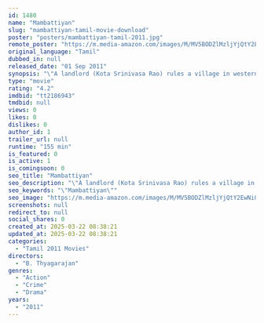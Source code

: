 ```yaml
---
id: 1480
name: "Mambattiyan"
slug: "mambattiyan-tamil-movie-download"
poster: "posters/mambattiyan-tamil-2011.jpg"
remote_poster: "https://m.media-amazon.com/images/M/MV5BODZlMzljYjQtY2EwNi00NmM5LWE0OTAtZDc1MDZlNmVmZTNhXkEyXkFqcGdeQXVyMTEzNzg0Mjkx._V1_SX300.jpg"
original_language: "Tamil"
dubbed_in: null
released_date: "01 Sep 2011"
synopsis: "\"A landlord (Kota Srinivasa Rao) rules a village in western Tamil Nadu. When he is opposed by Mambattiyan's father (Vijayakumar), the 'jameen' kills him. Coming to know of this, Mambattiyan (Prashanth) kills the influential person..."
type: "movie"
rating: "4.2"
imdbid: "tt2186943"
tmdbid: null
views: 0
likes: 0
dislikes: 0
author_id: 1
trailer_url: null
runtime: "155 min"
is_featured: 0
is_active: 1
is_comingsoon: 0
seo_title: "Mambattiyan"
seo_description: "\"A landlord (Kota Srinivasa Rao) rules a village in western Tamil Nadu. When he is opposed by Mambattiyan's father (Vijayakumar), the 'jameen' kills him. Coming to know of this, Mambattiyan (Prashanth) kills the influential person..."
seo_keywords: "\"Mambattiyan\""
seo_image: "https://m.media-amazon.com/images/M/MV5BODZlMzljYjQtY2EwNi00NmM5LWE0OTAtZDc1MDZlNmVmZTNhXkEyXkFqcGdeQXVyMTEzNzg0Mjkx._V1_SX300.jpg"
screenshots: null
redirect_to: null
social_shares: 0
created_at: 2025-03-22 08:38:21
updated_at: 2025-03-22 08:38:21
categories:
  - "Tamil 2011 Movies"
directors:
  - "B. Thyagarajan"
genres:
  - "Action"
  - "Crime"
  - "Drama"
years:
  - "2011"
---
```

